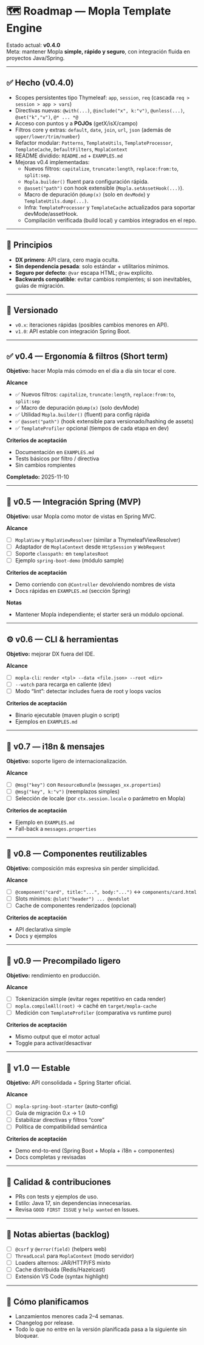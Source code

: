 # 🗺️ Roadmap — Mopla Template Engine

Estado actual: **v0.4.0**  
Meta: mantener Mopla **simple, rápido y seguro**, con integración fluida en proyectos Java/Spring.

---

## ✅ Hecho (v0.4.0)
- Scopes persistentes tipo Thymeleaf: `app`, `session`, `req` (cascada `req > session > app > vars`)
- Directivas nuevas: `@with(...)`, `@include("x", k:"v")`, `@unless(...)`, `@set("k","v")`, `@* ... *@`
- Acceso con puntos y a **POJOs** (getX/isX/campo)
- Filtros core y extras: `default`, `date`, `join`, `url`, `json` (además de `upper/lower/trim/number`)
- Refactor modular: `Patterns`, `TemplateUtils`, `TemplateProcessor`, `TemplateCache`, `DefaultFilters`, `MoplaContext`
- README dividido: `README.md` + `EXAMPLES.md`
- Mejoras v0.4 implementadas:
	- Nuevos filtros: `capitalize`, `truncate:length`, `replace:from:to`, `split:sep`.
	- `Mopla.builder()` fluent para configuración rápida.
	- `@asset("path")` con hook extensible (`Mopla.setAssetHook(...)`).
	- Macro de depuración `@dump(x)` (solo en `devMode`) y `TemplateUtils.dump(...)`.
	- Infra: `TemplateProcessor` y `TemplateCache` actualizados para soportar devMode/assetHook.
	- Compilación verificada (build local) y cambios integrados en el repo.

---

## 🧭 Principios
- **DX primero**: API clara, cero magia oculta.
- **Sin dependencia pesada**: solo estándar + utilitarios mínimos.
- **Seguro por defecto**: `@var` escapa HTML; `@raw` explícito.
- **Backwards compatible**: evitar cambios rompientes; si son inevitables, guías de migración.

---

## 🧩 Versionado
- `v0.x`: iteraciones rápidas (posibles cambios menores en API).
- `v1.0`: API estable con integración Spring Boot.

---

## ✅ v0.4 — Ergonomía & filtros (Short term)
**Objetivo:** hacer Mopla más cómodo en el día a día sin tocar el core.

**Alcance**
- ✅ Nuevos filtros: `capitalize`, `truncate:length`, `replace:from:to`, `split:sep`
- ✅ Macro de depuración `@dump(x)` (solo devMode)
- ✅ Utilidad `Mopla.builder()` (fluent) para config rápida
- ✅ `@asset("path")` (hook extensible para versionado/hashing de assets)
- ✅ `TemplateProfiler` opcional (tiempos de cada etapa en dev)

**Criterios de aceptación**
- Documentación en `EXAMPLES.md`
- Tests básicos por filtro / directiva
- Sin cambios rompientes

**Completado:** 2025-11-10

---

## 🌱 v0.5 — Integración Spring (MVP)
**Objetivo:** usar Mopla como motor de vistas en Spring MVC.

**Alcance**
- [ ] `MoplaView` y `MoplaViewResolver` (similar a ThymeleafViewResolver)
- [ ] Adaptador de `MoplaContext` desde `HttpSession` y `WebRequest`
- [ ] Soporte `classpath:` en `templatesRoot`
- [ ] Ejemplo `spring-boot-demo` (módulo sample)

**Criterios de aceptación**
- Demo corriendo con `@Controller` devolviendo nombres de vista
- Docs rápidas en `EXAMPLES.md` (sección Spring)

**Notas**
- Mantener Mopla independiente; el starter será un módulo opcional.

---

## ⚙️ v0.6 — CLI & herramientas
**Objetivo:** mejorar DX fuera del IDE.

**Alcance**
- [ ] `mopla-cli`: `render <tpl> --data <file.json> --root <dir>`
- [ ] `--watch` para recarga en caliente (dev)
- [ ] Modo “lint”: detectar includes fuera de root y loops vacíos

**Criterios de aceptación**
- Binario ejecutable (maven plugin o script)
- Ejemplos en `EXAMPLES.md`

---

## 🧠 v0.7 — i18n & mensajes
**Objetivo:** soporte ligero de internacionalización.

**Alcance**
- [ ] `@msg("key")` con `ResourceBundle` (`messages_xx.properties`)
- [ ] `@msg("key", k:"v")` (reemplazos simples)
- [ ] Selección de locale (por `ctx.session.locale` o parámetro en Mopla)

**Criterios de aceptación**
- Ejemplo en `EXAMPLES.md`
- Fall-back a `messages.properties`

---

## 🧩 v0.8 — Componentes reutilizables
**Objetivo:** composición más expresiva sin perder simplicidad.

**Alcance**
- [ ] `@component("card", title:"...", body:"...")` ↔ `components/card.html`
- [ ] Slots mínimos: `@slot("header") ... @endslot`
- [ ] Cache de componentes renderizados (opcional)

**Criterios de aceptación**
- API declarativa simple
- Docs y ejemplos

---

## 🚀 v0.9 — Precompilado ligero
**Objetivo:** rendimiento en producción.

**Alcance**
- [ ] Tokenización simple (evitar regex repetitivo en cada render)
- [ ] `mopla.compileAll(root)` → caché en `target/mopla-cache`
- [ ] Medición con `TemplateProfiler` (comparativa vs runtime puro)

**Criterios de aceptación**
- Mismo output que el motor actual
- Toggle para activar/desactivar

---

## 🎯 v1.0 — Estable
**Objetivo:** API consolidada + Spring Starter oficial.

**Alcance**
- [ ] `mopla-spring-boot-starter` (auto-config)
- [ ] Guía de migración 0.x → 1.0
- [ ] Estabilizar directivas y filtros “core”
- [ ] Política de compatibilidad semántica

**Criterios de aceptación**
- Demo end-to-end (Spring Boot + Mopla + i18n + componentes)
- Docs completas y revisadas

---

## 🧪 Calidad & contribuciones
- PRs con tests y ejemplos de uso.
- Estilo: Java 17, sin dependencias innecesarias.
- Revisa `GOOD FIRST ISSUE` y `help wanted` en Issues.

---

## 📝 Notas abiertas (backlog)
- [ ] `@csrf` y `@error(field)` (helpers web)
- [ ] `ThreadLocal` para `MoplaContext` (modo servidor)
- [ ] Loaders alternos: JAR/HTTP/FS mixto
- [ ] Cache distribuida (Redis/Hazelcast)
- [ ] Extensión VS Code (syntax highlight)

---

## 📅 Cómo planificamos
- Lanzamientos menores cada 2–4 semanas.
- Changelog por release.
- Todo lo que no entre en la versión planificada pasa a la siguiente sin bloquear.

